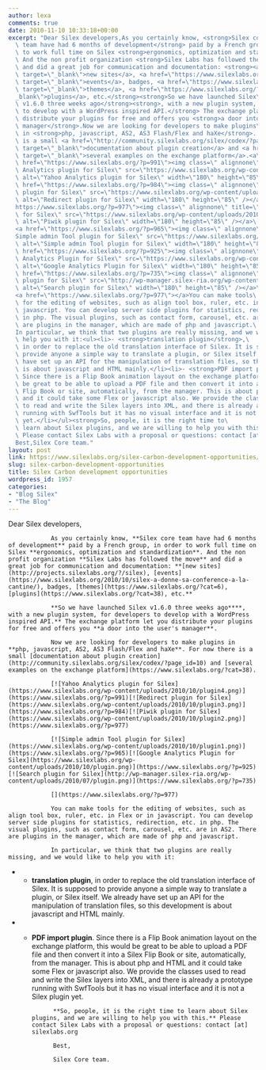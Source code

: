 ```yaml
---
author: lexa
comments: true
date: 2010-11-10 10:33:18+00:00
excerpt: "Dear Silex developers,As you certainly know, <strong>Silex core\
  \ team have had 6 months of development</strong> paid by a French group, in order\
  \ to work full time on Silex <strong>ergonomics, optimization and standardization</strong>.\
  \ And the non profit organization <strong>Silex Labs has followed the move</strong>\
  \ and did a great job for communication and documentation: <strong><a href=\"http://projects.silexlabs.org/?/silex\"\
  \ target=\"_blank\">new sites</a>, <a href=\"https://www.silexlabs.org/2010/10/silex-a-donne-sa-conference-a-la-cantine/\"\
  \ target=\"_blank\">events</a>, badges, <a href=\"https://www.silexlabs.org/?cat=6\"\
  \ target=\"_blank\">themes</a>, <a href=\"https://www.silexlabs.org/?cat=38\" target=\"\
  _blank\">plugins</a>, etc.</strong><strong>So we have launched Silex\
  \ v1.6.0 three weeks ago</strong><strong>, with a new plugin system, for developers\
  \ to develop with a WordPress inspired API.</strong> The exchange platform let you\
  \ distribute your plugins for free and offers you <strong>a door into the user's\
  \ manager</strong>.Now we are looking for developers to make plugins\
  \ in <strong>php, javascript, AS2, AS3 Flash/Flex and haXe</strong>. For now there\
  \ is a small <a href=\"http://community.silexlabs.org/silex/codex/?page_id=10\"\
  \ target=\"_blank\">documentation about plugin creation</a> and <a href=\"https://www.silexlabs.org/?cat=38\"\
  \ target=\"_blank\">several examples on the exchange platform</a>.<a\
  \ href=\"https://www.silexlabs.org/?p=991\"><img class=\" alignnone\" title=\"Yahoo\
  \ Analytics plugin for Silex\" src=\"https://www.silexlabs.org/wp-content/uploads/2010/10/plugin4.png\"\
  \ alt=\"Yahoo Analytics plugin for Silex\" width=\"180\" height=\"85\" /></a><a\
  \ href=\"https://www.silexlabs.org/?p=984\"><img class=\" alignnone\" title=\"Redirect\
  \ plugin for Silex\" src=\"https://www.silexlabs.org/wp-content/uploads/2010/10/plugin3.png\"\
  \ alt=\"Redirect plugin for Silex\" width=\"180\" height=\"85\" /></a><a href=\"\
  https://www.silexlabs.org/?p=977\"><img class=\" alignnone\" title=\"Piwik plugin\
  \ for Silex\" src=\"https://www.silexlabs.org/wp-content/uploads/2010/10/plugin2.png\"\
  \ alt=\"Piwik plugin for Silex\" width=\"180\" height=\"85\" /></a>\
  <a href=\"https://www.silexlabs.org/?p=965\"><img class=\" alignnone\" title=\"\
  Simple admin Tool plugin for Silex\" src=\"https://www.silexlabs.org/wp-content/uploads/2010/10/plugin1.png\"\
  \ alt=\"Simple admin Tool plugin for Silex\" width=\"180\" height=\"85\" /></a><a\
  \ href=\"https://www.silexlabs.org/?p=925\"><img class=\" alignnone\" title=\"Google\
  \ Analytics Plugin for Silex\" src=\"https://www.silexlabs.org/wp-content/uploads/2010/10/plugin.png\"\
  \ alt=\"Google Analytics Plugin for Silex\" width=\"180\" height=\"85\" /></a><a\
  \ href=\"https://www.silexlabs.org/?p=735\"><img class=\" alignnone\" title=\"Search\
  \ plugin for Silex\" src=\"http://wp-manager.silex-ria.org/wp-content/uploads/2010/07/plugin.png\"\
  \ alt=\"Search plugin for Silex\" width=\"180\" height=\"85\" /></a>\
  <a href=\"https://www.silexlabs.org/?p=977\"></a>You can make tools\
  \ for the editing of websites, such as align tool box, ruler, etc. in Flex or in\
  \ javascript. You can develop server side plugins for statistics, redirection, etc.\
  \ in php. The visual plugins, such as contact form, carousel, etc. are in AS2. There\
  \ are plugins in the manager, which are made of php and javascript.\
  In particular, we think that two plugins are really missing, and we would like to\
  \ help you with it:<ul><li>- <strong>translation plugin</strong>,\
  \ in order to replace the old translation interface of Silex. It is supposed to\
  \ provide anyone a simple way to translate a plugin, or Silex itself. We already\
  \ have set up an API for the manipulation of translation files, so this development\
  \ is about javascript and HTML mainly.</li><li>- <strong>PDF import plugin</strong>.\
  \ Since there is a Flip Book animation layout on the exchange platform, this would\
  \ be great to be able to upload a PDF file and then convert it into a Silex\
  \ Flip Book or site, automatically, from the manager. This is about php and HTML\
  \ and it could take some Flex or javascript also. We provide the classes used\
  \ to read and write the Silex layers into XML, and there is already a prototype\
  \ running with SwfTools but it has no visual interface and it is not a Silex plugin\
  \ yet.</li></ul><strong>So, people, it is the right time to\
  \ learn about Silex plugins, and we are willing to help you with this.</strong>\
  \ Please contact Silex Labs with a proposal or questions: contact [at] silexlabs.org\
  Best,Silex Core team."
layout: post
link: https://www.silexlabs.org/silex-carbon-development-opportunities/
slug: silex-carbon-development-opportunities
title: Silex Carbon development opportunities
wordpress_id: 1957
categories:
- "Blog Silex"
- "The Blog"
---
```


Dear Silex developers,

				As you certainly know, **Silex core team have had 6 months of development** paid by a French group, in order to work full time on Silex **ergonomics, optimization and standardization**. And the non profit organization **Silex Labs has followed the move** and did a great job for communication and documentation: **[new sites](http://projects.silexlabs.org/?/silex), [events](https://www.silexlabs.org/2010/10/silex-a-donne-sa-conference-a-la-cantine/), badges, [themes](https://www.silexlabs.org/?cat=6), [plugins](https://www.silexlabs.org/?cat=38), etc.**

				**So we have launched Silex v1.6.0 three weeks ago****, with a new plugin system, for developers to develop with a WordPress inspired API.** The exchange platform let you distribute your plugins for free and offers you **a door into the user's manager**.

				Now we are looking for developers to make plugins in **php, javascript, AS2, AS3 Flash/Flex and haXe**. For now there is a small [documentation about plugin creation](http://community.silexlabs.org/silex/codex/?page_id=10) and [several examples on the exchange platform](https://www.silexlabs.org/?cat=38).

				[![Yahoo Analytics plugin for Silex](https://www.silexlabs.org/wp-content/uploads/2010/10/plugin4.png)](https://www.silexlabs.org/?p=991)[![Redirect plugin for Silex](https://www.silexlabs.org/wp-content/uploads/2010/10/plugin3.png)](https://www.silexlabs.org/?p=984)[![Piwik plugin for Silex](https://www.silexlabs.org/wp-content/uploads/2010/10/plugin2.png)](https://www.silexlabs.org/?p=977)

				[![Simple admin Tool plugin for Silex](https://www.silexlabs.org/wp-content/uploads/2010/10/plugin1.png)](https://www.silexlabs.org/?p=965)[![Google Analytics Plugin for Silex](https://www.silexlabs.org/wp-content/uploads/2010/10/plugin.png)](https://www.silexlabs.org/?p=925)[![Search plugin for Silex](http://wp-manager.silex-ria.org/wp-content/uploads/2010/07/plugin.png)](https://www.silexlabs.org/?p=735)

				[](https://www.silexlabs.org/?p=977)

				You can make tools for the editing of websites, such as align tool box, ruler, etc. in Flex or in javascript. You can develop server side plugins for statistics, redirection, etc. in php. The visual plugins, such as contact form, carousel, etc. are in AS2. There are plugins in the manager, which are made of php and javascript.

				In particular, we think that two plugins are really missing, and we would like to help you with it:




  * - **translation plugin**, in order to 	replace the old translation interface of Silex. It is supposed to 	provide anyone a simple way to translate a plugin, or Silex itself. 	We already have set up an API for the manipulation of translation 	files, so this development is about javascript and HTML mainly.


  * - **PDF import plugin**. Since there is 	a Flip Book animation layout on the exchange platform, this would be 	great to be able to upload a PDF file and then convert it into a 	Silex Flip Book or site, automatically, from the manager. This is 	about php and HTML and it could take some Flex or javascript also. 	We provide the classes used to read and write the Silex layers into 	XML, and there is already a prototype running with SwfTools but it 	has no visual interface and it is not a Silex plugin yet.


				**So, people, it is the right time to learn about Silex plugins, and we are willing to help you with this.** Please contact Silex Labs with a proposal or questions: contact [at] silexlabs.org

				Best,

				Silex Core team.
